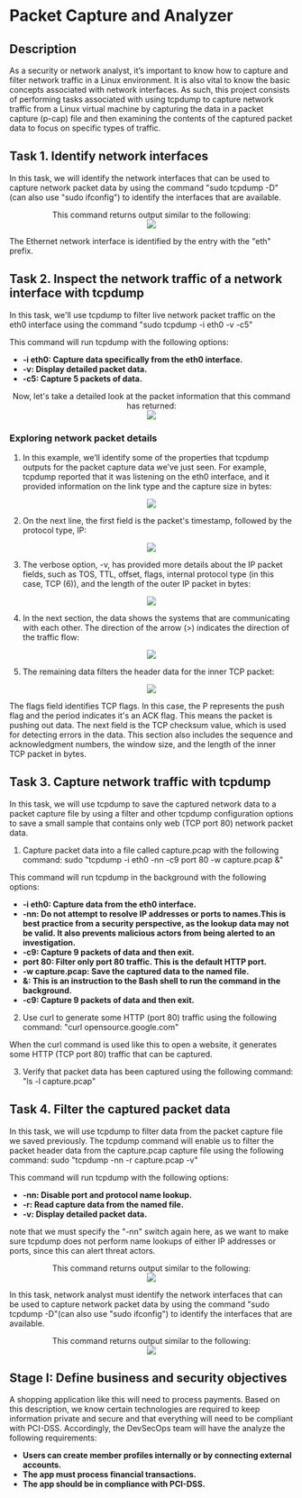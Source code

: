 <h1>Packet Capture and Analyzer</h1>

<h2>Description</h2>
As a security or network analyst, it’s important to know how to capture and filter network traffic in a Linux environment. It is also vital to know the basic concepts associated with network interfaces. As such, this project consists of performing tasks associated with using tcpdump to capture network traffic from a Linux virtual machine by capturing the data in a packet capture (p-cap) file and then examining the contents of the captured packet data to focus on specific types of traffic.

<br />

<h2>Task 1. Identify network interfaces</h2>

In this task, we will identify the network interfaces that can be used to capture network packet data by using the command "sudo tcpdump -D"(can also use "sudo ifconfig") to identify the interfaces that are available. 

<p align="center">
This command returns output similar to the following: <br/>
<img src="https://imgur.com/IW4taTJ.png"<br />

The Ethernet network interface is identified by the entry with the "eth" prefix.

<h2>Task 2. Inspect the network traffic of a network interface with tcpdump</h2>

In this task, we'll use tcpdump to filter live network packet traffic on the eth0 interface using the command "sudo tcpdump -i eth0 -v -c5"

This command will run tcpdump with the following options:

- <b>-i eth0: Capture data specifically from the eth0 interface.</b>
- <b>-v: Display detailed packet data.</b>
- <b>-c5: Capture 5 packets of data.</b>

<p align="center">
Now, let's take a detailed look at the packet information that this command has returned: <br/>
<img src="https://imgur.com/CjNEc71.png"<br />

<h3>Exploring network packet details</h3>

1. In this example, we’ll identify some of the properties that tcpdump outputs for the packet capture data we’ve just seen. For example, tcpdump reported that it was listening on the eth0 interface, and it provided information on the link type and the capture size in bytes:
<p align="center">
<img src="https://imgur.com/5G1C1S1.png"<br />

2.	On the next line, the first field is the packet's timestamp, followed by the protocol type, IP:
<p align="center">
<img src="https://imgur.com/gsOEwZP.png"<br />

3. The verbose option, -v, has provided more details about the IP packet fields, such as TOS, TTL, offset, flags, internal protocol type (in this case, TCP (6)), and the length of the outer IP packet in bytes:
<p align="center">
<img src="https://imgur.com/6XcgNke.png"<br />

4.	In the next section, the data shows the systems that are communicating with each other. The direction of the arrow (>) indicates the direction of the traffic flow:
<p align="center">
<img src="https://imgur.com/fZ1vqMA.png"<br />

5.	The remaining data filters the header data for the inner TCP packet:
<p align="center">
<img src="https://imgur.com/i7LrFx5.png"<br />

The flags field identifies TCP flags. In this case, the P represents the push flag and the period indicates it's an ACK flag. This means the packet is pushing out data.
The next field is the TCP checksum value, which is used for detecting errors in the data. This section also includes the sequence and acknowledgment numbers, the window size, and the length of the inner TCP packet in bytes.


<h2>Task 3. Capture network traffic with tcpdump</h2>

In this task, we will use tcpdump to save the captured network data to a packet capture file by using a filter and other tcpdump configuration options to save a small sample that contains only web (TCP port 80) network packet data.
1.	Capture packet data into a file called capture.pcap with the following command: sudo "tcpdump -i eth0 -nn -c9 port 80 -w capture.pcap &"

This command will run tcpdump in the background with the following options:

- <b>-i eth0: Capture data from the eth0 interface.</b>
- <b>-nn: Do not attempt to resolve IP addresses or ports to names.This is best practice from a security perspective, as the lookup data may not be valid. It also prevents malicious actors from being alerted to an investigation.</b>
- <b>-c9: Capture 9 packets of data and then exit.</b>
- <b>port 80: Filter only port 80 traffic. This is the default HTTP port.</b>
- <b>-w capture.pcap: Save the captured data to the named file.</b>
- <b>&: This is an instruction to the Bash shell to run the command in the background.</b>
- <b>-c9: Capture 9 packets of data and then exit.</b>

2.	Use curl to generate some HTTP (port 80) traffic using the following command: "curl opensource.google.com"

When the curl command is used like this to open a website, it generates some HTTP (TCP port 80) traffic that can be captured.

3.	Verify that packet data has been captured using the following command: "ls -l capture.pcap"

<h2>Task 4. Filter the captured packet data</h2>
In this task, we will use tcpdump to filter data from the packet capture file we saved previously. The tcpdump command will enable us to filter the packet header data from the capture.pcap capture file using the following command: sudo "tcpdump -nn -r capture.pcap -v"

This command will run tcpdump with the following options:

- <b>-nn: Disable port and protocol name lookup.</b>
- <b>-r: Read capture data from the named file.</b>
- <b>-v: Display detailed packet data.</b>

note that we must specify the "-nn" switch again here, as we want to make sure tcpdump does not perform name lookups of either IP addresses or ports, since this can alert threat actors.

<p align="center">
This command returns output similar to the following: <br/>
<img src="https://imgur.com/ZtzIL8i.png"<br />






In this task, network analyst must identify the network interfaces that can be used to capture network packet data by using the command "sudo tcpdump -D"(can also use "sudo ifconfig") to identify the interfaces that are available. 

<p align="center">
This command returns output similar to the following: <br/>
<img src="https://imgur.com/ZtzIL8i.png"<br />

<h2>Stage I: Define business and security objectives</h2>
A shopping application like this will need to process payments. Based on this description, we know certain technologies are required to keep information private and secure and that everything will need to be compliant with PCI-DSS. Accordingly, the DevSecOps team will have the analyze the following requirements: 

- <b>Users can create member profiles internally or by connecting external accounts.</b>
- <b>The app must process financial transactions.</b>
- <b>The app should be in compliance with PCI-DSS.</b>



